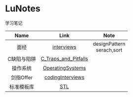 # LuNotes
 学习笔记

|    Name     |                             Link                             |             Note              |
| :---------: | :----------------------------------------------------------: | :---------------------------: |
|    面经     | [interviews](https://github.com/lugf027/LuNotes/tree/main/books/interviews) | designPattern<br> serach,sort |
| C缺陷与陷阱 | [C_Traps_and_Pitfalls](https://github.com/lugf027/LuNotes/tree/main/books/C_Traps_and_Pitfalls) |                               |
|  操作系统   | [OperatingSystems](https://github.com/lugf027/LuNotes/tree/main/books/OperatingSystems) |                               |
|  剑指Offer  | [codingInterviews](https://github.com/lugf027/LuNotes/tree/main/books/codingInterviews) |                               |
| 标准模板库  | [STL](https://github.com/lugf027/LuNotes/tree/main/books/STL) |                               |

